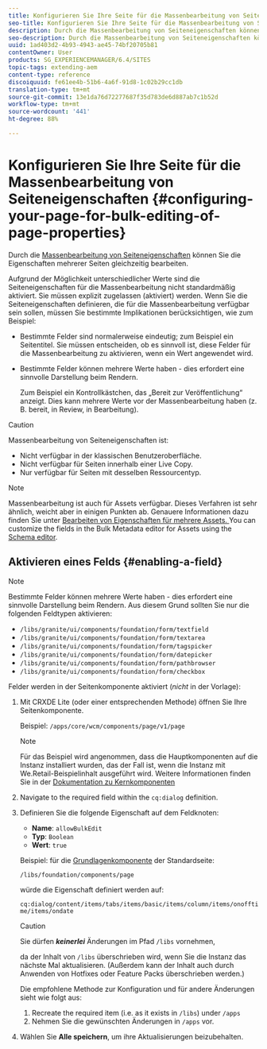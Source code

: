 ```yaml
---
title: Konfigurieren Sie Ihre Seite für die Massenbearbeitung von Seiteneigenschaften
seo-title: Konfigurieren Sie Ihre Seite für die Massenbearbeitung von Seiteneigenschaften
description: Durch die Massenbearbeitung von Seiteneigenschaften können Sie die Eigenschaften mehrerer Seiten gleichzeitig bearbeiten
seo-description: Durch die Massenbearbeitung von Seiteneigenschaften können Sie die Eigenschaften mehrerer Seiten gleichzeitig bearbeiten
uuid: 1ad403d2-4b93-4943-ae45-74bf20705b81
contentOwner: User
products: SG_EXPERIENCEMANAGER/6.4/SITES
topic-tags: extending-aem
content-type: reference
discoiquuid: fe61ee4b-51b6-4a6f-91d8-1c02b29cc1db
translation-type: tm+mt
source-git-commit: 13e1da76d72277687f35d783de6d887ab7c1b52d
workflow-type: tm+mt
source-wordcount: '441'
ht-degree: 88%

---
```



# Konfigurieren Sie Ihre Seite für die Massenbearbeitung von Seiteneigenschaften {#configuring-your-page-for-bulk-editing-of-page-properties}

Durch die [Massenbearbeitung von Seiteneigenschaften](/help/sites-authoring/editing-page-properties.md#from-the-sites-console-multiple-pages) können Sie die Eigenschaften mehrerer Seiten gleichzeitig bearbeiten.

Aufgrund der Möglichkeit unterschiedlicher Werte sind die Seiteneigenschaften für die Massenbearbeitung nicht standardmäßig aktiviert. Sie müssen explizit zugelassen (aktiviert) werden. Wenn Sie die Seiteneigenschaften definieren, die für die Massenbearbeitung verfügbar sein sollen, müssen Sie bestimmte Implikationen berücksichtigen, wie zum Beispiel:

* Bestimmte Felder sind normalerweise eindeutig; zum Beispiel ein Seitentitel. Sie müssen entscheiden, ob es sinnvoll ist, diese Felder für die Massenbearbeitung zu aktivieren, wenn ein Wert angewendet wird.
* Bestimmte Felder können mehrere Werte haben - dies erfordert eine sinnvolle Darstellung beim Rendern.

   Zum Beispiel ein Kontrollkästchen, das „Bereit zur Veröffentlichung“ anzeigt. Dies kann mehrere Werte vor der Massenbearbeitung haben (z. B. bereit, in Review, in Bearbeitung).

>[!CAUTION]
>
>Massenbearbeitung von Seiteneigenschaften ist:
>
>* Nicht verfügbar in der klassischen Benutzeroberfläche.
>* Nicht verfügbar für Seiten innerhalb einer Live Copy.
>* Nur verfügbar für Seiten mit desselben Ressourcentyp.

>



>[!NOTE]
>
>Massenbearbeitung ist auch für Assets verfügbar. Dieses Verfahren ist sehr ähnlich, weicht aber in einigen Punkten ab. Genauere Informationen dazu finden Sie unter [Bearbeiten von Eigenschaften für mehrere Assets. ](/help/assets/managing-multiple-assets.md) You can customize the fields in the Bulk Metadata editor for Assets using the [Schema editor](/help/assets/metadata-schemas.md).

## Aktivieren eines Felds {#enabling-a-field}

>[!NOTE]
>
>Bestimmte Felder können mehrere Werte haben - dies erfordert eine sinnvolle Darstellung beim Rendern. Aus diesem Grund sollten Sie nur die folgenden Feldtypen aktivieren:
>
>* `/libs/granite/ui/components/foundation/form/textfield`
>* `/libs/granite/ui/components/foundation/form/textarea`
>* `/libs/granite/ui/components/foundation/form/tagspicker`
>* `/libs/granite/ui/components/foundation/form/datepicker`
>* `/libs/granite/ui/components/foundation/form/pathbrowser`
>* `/libs/granite/ui/components/foundation/form/checkbox`

>



Felder werden in der Seitenkomponente aktiviert (*nicht* in der Vorlage):

1. Mit CRXDE Lite (oder einer entsprechenden Methode) öffnen Sie Ihre Seitenkomponente.

   Beispiel: `/apps/core/wcm/components/page/v1/page`

   >[!NOTE]
   >
   >Für das Beispiel wird angenommen, dass die Hauptkomponenten auf die Instanz installiert wurden, das der Fall ist, wenn die Instanz mit We.Retail-Beispielinhalt ausgeführt wird. Weitere Informationen finden Sie in der [Dokumentation zu Kernkomponenten](https://docs.adobe.com/content/help/de-DE/experience-manager-core-components/using/introduction.html)

1. Navigate to the required field within the `cq:dialog` definition.
1. Definieren Sie die folgende Eigenschaft auf dem Feldknoten:

   * **Name**: `allowBulkEdit`
   * **Typ**: `Boolean`
   * **Wert**: `true`

   Beispiel: für die [Grundlagenkomponente](/help/sites-authoring/default-components-foundation.md) der Standardseite:

   `/libs/foundation/components/page`

   würde die Eigenschaft definiert werden auf:

   `cq:dialog/content/items/tabs/items/basic/items/column/items/onofftime/items/ondate`

   >[!CAUTION]
   >
   >Sie dürfen ***keinerlei*** Änderungen im Pfad `/libs` vornehmen,
   >
   >da der Inhalt von `/libs` überschrieben wird, wenn Sie die Instanz das nächste Mal aktualisieren. (Außerdem kann der Inhalt auch durch Anwenden von Hotfixes oder Feature Packs überschrieben werden.)
   >
   >Die empfohlene Methode zur Konfiguration und für andere Änderungen sieht wie folgt aus:
   >
   >    1. Recreate the required item (i.e. as it exists in `/libs`) under `/apps`
   >    1. Nehmen Sie die gewünschten Änderungen in `/apps` vor.


1. Wählen Sie **Alle speichern**, um ihre Aktualisierungen beizubehalten.

